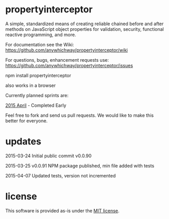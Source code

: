 # propertyinterceptor
A simple, standardized means of creating reliable chained before and after methods on JavaScript object properties for validation, security, functional reactive programming, and more.

For documentation see the Wiki: https://github.com/anywhichway/propertyinterceptor/wiki

For questions, bugs, enhancement requests use: https://github.com/anywhichway/propertyinterceptor/issues

npm install propertyinterceptor

also works in a browser

Currently planned sprints are:

[2015 April](https://github.com/anywhichway/propertyinterceptor/issues?q=is%3Aopen+is%3Aissue+milestone%3A%222015+April+Sprint%22) - Completed Early

Feel free to fork and send us pull requests. We would like to make this better for everyone.

# updates

2015-03-24 Initial public commit v0.0.90

2015-03-25 v0.0.91 NPM package published, min file added with tests

2015-04-07 Updated tests, version not incremented

# license

This software is provided as-is under the [MIT license](http://opensource.org/licenses/MIT).
